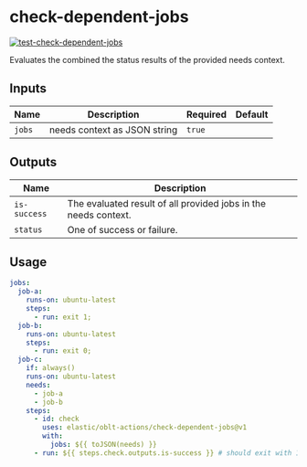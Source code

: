 # <!--name-->check-dependent-jobs<!--/name-->

[![test-check-dependent-jobs](https://github.com/elastic/oblt-actions/actions/workflows/test-check-dependent-jobs.yml/badge.svg?branch=main)](https://github.com/elastic/oblt-actions/actions/workflows/test-check-dependent-jobs.yml)

<!--description-->
Evaluates the combined the status results of the provided needs context.
<!--/description-->

## Inputs
<!--inputs-->
| Name   | Description                  | Required | Default |
|--------|------------------------------|----------|---------|
| `jobs` | needs context as JSON string | `true`   | ` `     |
<!--/inputs-->

## Outputs

<!--outputs-->
| Name         | Description                                                     |
|--------------|-----------------------------------------------------------------|
| `is-success` | The evaluated result of all provided jobs in the needs context. |
| `status`     | One of success or failure.                                      |
<!--/outputs-->

## Usage

<!--usage action="elastic/oblt-actions/**" version="env:VERSION"-->
```yaml
jobs:
  job-a:
    runs-on: ubuntu-latest
    steps:
      - run: exit 1;
  job-b:
    runs-on: ubuntu-latest
    steps:
      - run: exit 0;
  job-c:
    if: always()
    runs-on: ubuntu-latest
    needs:
      - job-a
      - job-b
    steps:
      - id: check
        uses: elastic/oblt-actions/check-dependent-jobs@v1
        with:
          jobs: ${{ toJSON(needs) }}
      - run: ${{ steps.check.outputs.is-success }} # should exit with 1 or 0.
```
<!--/usage-->
